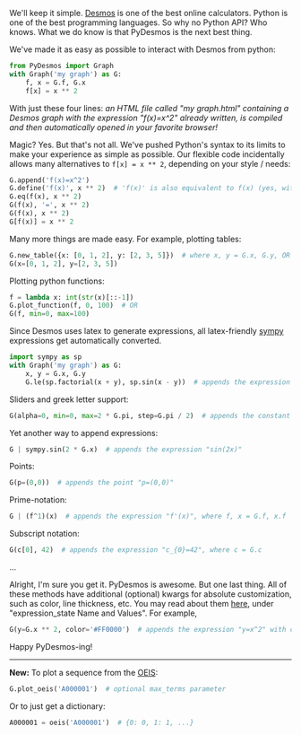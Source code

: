 We'll keep it simple. [Desmos](https://www.desmos.com/calculator) is one of the best online calculators.
Python is one of the best programming languages. So why no Python API? Who knows.
What we do know is that PyDesmos is the next best thing.

We've made it as easy as possible to interact with Desmos from python:
```python
from PyDesmos import Graph
with Graph('my graph') as G:
    f, x = G.f, G.x
    f[x] = x ** 2
```
With just these four lines: _an HTML file called "my graph.html" containing a Desmos graph with the expression "f(x)=x^2" already written, is compiled and then automatically opened in your favorite browser!_

Magic? Yes. But that's not all. We've pushed Python's syntax to its limits to make your experience as simple as possible.
Our flexible code incidentally allows many alternatives to `f[x] = x ** 2`, depending on your style / needs:

```python
G.append('f(x)=x^2')
G.define('f(x)', x ** 2)  # 'f(x)' is also equivalent to f(x) (yes, without quotes)
G.eq(f(x), x ** 2)
G(f(x), '=', x ** 2)
G(f(x), x ** 2)
G[f(x)] = x ** 2
```

Many more things are made easy. For example, plotting tables:

```python
G.new_table({x: [0, 1, 2], y: [2, 3, 5]})  # where x, y = G.x, G.y, OR
G(x=[0, 1, 2], y=[2, 3, 5])
```

Plotting python functions:
```python
f = lambda x: int(str(x)[::-1])
G.plot_function(f, 0, 100)  # OR
G(f, min=0, max=100)
```

Since Desmos uses latex to generate expressions, all latex-friendly [sympy](https://www.sympy.org/en/index.html) expressions get automatically converted.
```python
import sympy as sp
with Graph('my graph') as G:
    x, y = G.x, G.y
    G.le(sp.factorial(x + y), sp.sin(x - y))  # appends the expression "(x+y)! <= sin(x-y)"
```
Sliders and greek letter support:
```python
G(alpha=0, min=0, max=2 * G.pi, step=G.pi / 2)  # appends the constant "α=0" with respective bounds
```
Yet another way to append expressions:
```python
G | sympy.sin(2 * G.x)  # appends the expression "sin(2x)"
```
Points:
```python
G(p=(0,0))  # appends the point "p=(0,0)"
```
Prime-notation:
```python
G | (f^1)(x)  # appends the expression "f'(x)", where f, x = G.f, x.f
```
Subscript notation:
```python
G(c[0], 42)  # appends the expression "c_{0}=42", where c = G.c
```
...

Alright, I'm sure you get it. PyDesmos is awesome. But one last thing. All of these methods have additional (optional) kwargs for absolute customization, such as color, line thickness, etc.
You may read about them [here](https://www.desmos.com/api/v1.7/docs/index.html#document-manipulating-expressions), under "expression_state Name and Values". For example,
```python
G(y=G.x ** 2, color='#FF0000')  # appends the expression "y=x^2" with color #FF0000.
```
Happy PyDesmos-ing!

---

**New:** To plot a sequence from the [OEIS](https://oeis.org/):
```python
G.plot_oeis('A000001')  # optional max_terms parameter
```
Or to just get a dictionary:
```python
A000001 = oeis('A000001')  # {0: 0, 1: 1, ...}
```